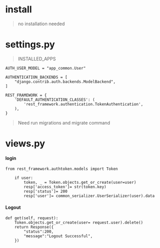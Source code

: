 # install
> no installation needed

# settings.py

> INSTALLED_APPS

    AUTH_USER_MODEL = "app_common.User"

    AUTHENTICATION_BACKENDS = [
        "django.contrib.auth.backends.ModelBackend",
    ]

    REST_FRAMEWORK = {
        'DEFAULT_AUTHENTICATION_CLASSES': (
            'rest_framework.authentication.TokenAuthentication',
        ),
    }

> Need run migrations and migrate command



# views.py

#### login

    from rest_framework.authtoken.models import Token

        if user:
            token, _ = Token.objects.get_or_create(user=user)
            resp['access_token']= str(token.key)
            resp['status']= 200
            resp['user']= common_serializer.UserSerializer(user).data

#### Logout

    def get(self, request):
        Token.objects.get_or_create(user= request.user).delete()
        return Response({
            "status":200,
            "message":"Logout Successful",
        })